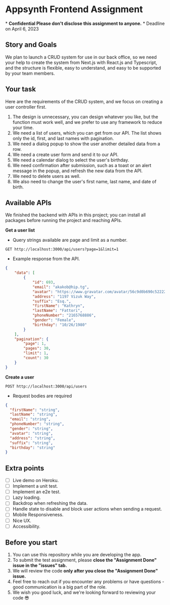 # Appsynth Frontend Assignment 
\* **Confidential Please don't disclose this assignment to anyone.**
\* Deadline on April 6, 2023

## Story and Goals
We plan to launch a CRUD system for use in our back office, so we need your help to create the system from Next.js with React.js and Typescript, and the structure is flexible, easy to understand, and easy to be supported by your team members.

## Your task
Here are the requirements of the CRUD system, and we focus on creating a user controller first.
1. The design is unnecessary, you can design whatever you like, but the function must work well, and we prefer to use any framework to reduce your time.
2. We need a list of users, which you can get from our API. The list shows only the id, first, and last names with pagination.
3. We need a dialog popup to show the user another detailed data from a row.
4. We need a create user form and send it to our API.
5. We need a calendar dialog to select the user's birthday.
6. We need confirmation after submission, such as a toast or an alert message in the popup, and refresh the new data from the API.
7. We need to delete users as well.
8. We also need to change the user's first name, last name, and date of birth.

## Available APIs
We finished the backend with APIs in this project; you can install all packages before running the project and reaching APIs.

**Get a user list**
- Query strings available are page and limit as a number.
```
GET http://localhost:3000/api/users?page=1&limit=1
```

- Example response from the API.
```json
{
    "data": [
        {
            "id": 693,
            "email": "akakob@hip.tg",
            "avatar": "https://www.gravatar.com/avatar/56c9d0b690c522224dd1257fa0e89027",
            "address": "1197 Vizuk Way",
            "suffix": "Esq.",
            "firstName": "Kathryn",
            "lastName": "Fattori",
            "phoneNumber": "2165768886",
            "gender": "Female",
            "birthday": "10/26/1980"
        }
    ],
    "pagination": {
        "page": 1,
        "pages": 30,
        "limit": 1,
        "count": 30
    }
}
```

**Create a user**
```
POST http://localhost:3000/api/users
```
- Request bodies are required
```json
{
  "firstName": "string",
  "lastName": "string",
  "email": "string",
  "phoneNumber": "string",
  "gender": "string",
  "avatar": "string",
  "address": "string",
  "suffix": "string",
  "birthday": "string"
}
```

## Extra points
- [ ] Live demo on Heroku.
- [ ] Implement a unit test.
- [ ] Implement an e2e test.
- [ ] Lazy loading.
- [ ] Backdrop when refreshing the data.
- [ ] Handle state to disable and block user actions when sending a request.
- [ ] Mobile Responsiveness.
- [ ] Nice UX.
- [ ] Accessibility.

## Before you start
1. You can use this repository while you are developing the app.
2. To submit the test assignment, please **close the "Assignment Done" issue in the "issues" tab.**
3. We will review the code **only after you close the "Assignment Done" issue.**
4. Feel free to reach out if you encounter any problems or have questions - good communication is a big part of the role.
5. We wish you good luck, and we're looking forward to reviewing your code 😎

